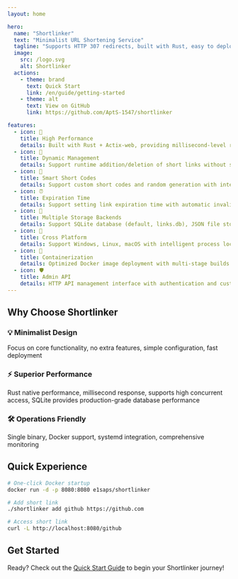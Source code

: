 ```yaml
---
layout: home

hero:
  name: "Shortlinker"
  text: "Minimalist URL Shortening Service"
  tagline: "Supports HTTP 307 redirects, built with Rust, easy to deploy and blazingly fast"
  image:
    src: /logo.svg
    alt: Shortlinker
  actions:
    - theme: brand
      text: Quick Start
      link: /en/guide/getting-started
    - theme: alt
      text: View on GitHub
      link: https://github.com/AptS-1547/shortlinker

features:
  - icon: 🚀
    title: High Performance
    details: Built with Rust + Actix-web, providing millisecond-level redirect response speed
  - icon: 🎯
    title: Dynamic Management
    details: Support runtime addition/deletion of short links without server restart
  - icon: 🎲
    title: Smart Short Codes
    details: Support custom short codes and random generation with intelligent conflict handling
  - icon: ⏰
    title: Expiration Time
    details: Support setting link expiration time with automatic invalidation and cleanup
  - icon: 💾
    title: Multiple Storage Backends
    details: Support SQLite database (default, links.db), JSON file storage (links.json) and Sled embedded database (links.sled, coming soon)
  - icon: 🔄
    title: Cross Platform
    details: Support Windows, Linux, macOS with intelligent process locks to prevent duplicate startup
  - icon: 🐳
    title: Containerization
    details: Optimized Docker image deployment with multi-stage builds and scratch base image
  - icon: 🛡️
    title: Admin API
    details: HTTP API management interface with authentication and custom route prefix (v0.0.5+)
---
```

## Why Choose Shortlinker

### 💡 Minimalist Design
Focus on core functionality, no extra features, simple configuration, fast deployment

### ⚡ Superior Performance
Rust native performance, millisecond response, supports high concurrent access, SQLite provides production-grade database performance

### 🛠️ Operations Friendly
Single binary, Docker support, systemd integration, comprehensive monitoring

## Quick Experience

```bash
# One-click Docker startup
docker run -d -p 8080:8080 e1saps/shortlinker

# Add short link
./shortlinker add github https://github.com

# Access short link
curl -L http://localhost:8080/github
```

## Get Started

Ready? Check out the [Quick Start Guide](/en/guide/getting-started) to begin your Shortlinker journey!
